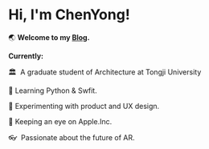 # Hi, I'm ChenYong!

🌏  **Welcome to my [Blog](dott.love).**

**Currently:**

🏛️  A graduate student of Architecture at Tongji University

🐍  Learning Python & Swfit.

🎨  Experimenting with product and UX design.

🍎  Keeping an eye on Apple.Inc.

👓  Passionate about the future of AR.
